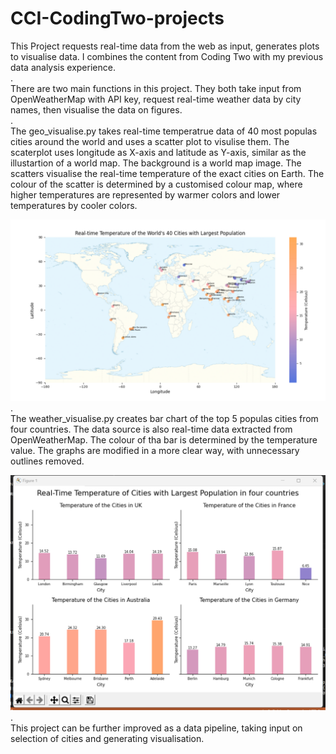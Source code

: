 # CCI-CodingTwo-projects
This Project requests real-time data from the web as input, generates plots to visualise data. I combines the content from Coding Two with my previous data analysis experience.  
.  
There are two main functions in this project. They both take input from OpenWeatherMap with API key, request real-time weather data by city names, then visualise the data on figures.  
.  
The geo_visualise.py takes real-time temperatrue data of 40 most populas cities around the world and uses a scatter plot to visulise them. The scaterplot uses longitude as X-axis and latitude as Y-axis, similar as the illustartion of a world map. The background is a world map image. The scatters visualise the real-time temperature of the exact cities on Earth. The colour of the scatter is determined by a customised colour map, where higher temperatures are represented by warmer colors and lower temperatures by cooler colors.  

![Image text](https://github.com/RebeccaSY/CCI-CodingTwo-projects/blob/main/images/output1.png)  
.  
The weather_visualise.py creates bar chart of the top 5 populas cities from four countries. The data source is also real-time data extracted from OpenWeatherMap. The colour of tha bar is determined by the temperature value. The graphs are modified in a more clear way, with unnecessary outlines removed.  

![Image text](https://github.com/RebeccaSY/CCI-CodingTwo-projects/blob/main/images/output2.png)  
.  
This project can be further improved as a data pipeline, taking input on selection of cities and generating visualisation. 
